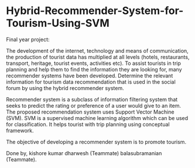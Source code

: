 # Hybrid-Recommender-System-for-Tourism-Using-SVM

Final year project:

The development of the internet, technology and means of communication, the production of tourist data has multiplied at all levels (hotels, restaurants, transport, heritage, tourist events, activities etc). To assist tourists in trip planning and help them to find the information they are looking for, many recommender systems have been developed. Determine the relevant information for tourism data recommendation that is used in the social forum by using the hybrid recommender system. 

Recommender system is a subclass of information filtering system that seeks to predict the rating or preference of a user would give to an item. The proposed recommendation system uses Support Vector Machine (SVM). SVM is a supervised machine learning algorithm which can be used for classification. It helps tourist with trip planning using conceptual framework.

The objective of developing a recommender system is to promote tourism.


Done by,
kishore kumar
dharwesh (Teammate)
balasubramanian (Teammate).
